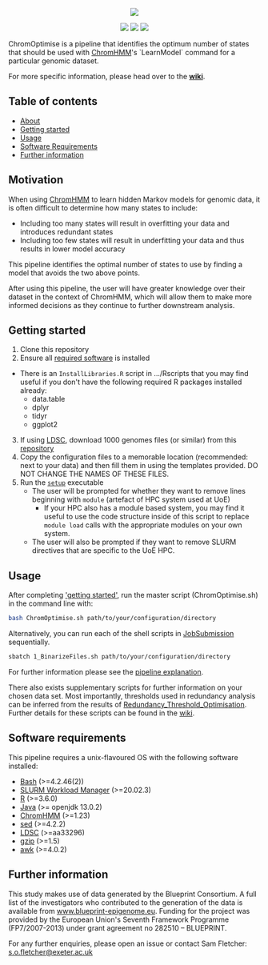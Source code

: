 <p align="center">
  <img src="https://github.com/sof202/ChromOptimise/assets/147140110/86c917e0-87ce-4e1f-b52e-f8018dcbb436" />
</p>

</p>
<p align="center">
    <a href="https://www.codefactor.io/repository/github/sof202/chromoptimise" alt="CodeFactor">
        <img src="https://img.shields.io/codefactor/grade/github/sof202/ChromOptimise?style=for-the-badge&color=dark-green" /></a>
    <a href="https://github.com/sof202/ChromOptimise/commits/main/" alt="Commit activity">
        <img src="https://img.shields.io/github/commit-activity/m/sof202/ChromOptimise?style=for-the-badge&color=dark-green" /></a>
    <a href="https://github.com/sof202/ChromOptimise/blob/main/LICENSE" alt="License">
        <img src="https://img.shields.io/github/license/sof202/ChromOptimise?style=for-the-badge&color=dark-green" /></a>
</p>

ChromOptimise is a pipeline that identifies the optimum number of states that 
should be used with 
[ChromHMM](https://compbio.mit.edu/ChromHMM/#:~:text=ChromHMM%20is%20software%20for%20learning,and%20spatial%20patterns%20of%20marks.)'s
`LearnModel` command for a particular genomic dataset.

For more specific information, please head over to the 
[**wiki**](https://sof202.github.io/ChromOptimise/).

## Table of contents
- [About](#About)
- [Getting started](#getting-started)
- [Usage](#usage)
- [Software Requirements](#software-requirements)
- [Further information](#further-information)

## Motivation
When using 
[ChromHMM](https://compbio.mit.edu/ChromHMM/#:~:text=ChromHMM%20is%20software%20for%20learning,and%20spatial%20patterns%20of%20marks.)
to learn hidden Markov models for genomic data, it is often difficult to 
determine how many states to include:

- Including too many states will result in overfitting your data and 
introduces redundant states
- Including too few states will result in underfitting your data and thus 
results in lower model accuracy

This pipeline identifies the optimal number of states to use by finding a 
model that avoids the two above points. 

After using this pipeline, the user will have greater knowledge over their
dataset in the context of ChromHMM, which will allow them to make more informed
decisions as they continue to further downstream analysis.

## Getting started
1) Clone this repository
2) Ensure all [required software](#software-requirements) is installed
  - There is an `InstallLibraries.R` script in .../Rscripts that you may find
  useful if you don't have the following required R packages installed already:
    - data.table
    - dplyr
    - tidyr
    - ggplot2
3) If using [LDSC](https://github.com/bulik/ldsc), download 1000 genomes files 
(or similar) from this [repository](https://zenodo.org/records/10515792)
4) Copy the configuration files to a memorable location (recommended: next to 
your data) and then fill them in using the templates provided. DO NOT CHANGE
THE NAMES OF THESE FILES.
5) Run the [`setup`](https://github.com/sof202/ChromOptimise/tree/main/Setup/setup) 
executable 
    - The user will be prompted for whether they want to remove lines 
    beginning with `module` (artefact of HPC system used at UoE)
        - If your HPC also has a module based system, you may find it useful
        to use the code structure inside of this script to replace `module load`
        calls with the appropriate modules on your own system.
    - The user will also be prompted if they want to remove SLURM directives 
    that are specific to the UoE HPC.

## Usage
After completing ['getting started'](#getting-started), run the master script 
(ChromOptimise.sh) in the command line with:

```bash
bash ChromOptimise.sh path/to/your/configuration/directory
```

Alternatively, you can run each of the shell scripts in 
[JobSubmission](https://github.com/sof202/ChromOptimise/tree/main/JobSubmission)
sequentially. 

```bash
sbatch 1_BinarizeFiles.sh path/to/your/configuration/directory
```

For further information please see the
[pipeline explanation](https://sof202.github.io/ChromOptimise/category/main-pipeline---usage-and-explanation).

There also exists supplementary scripts for further information on your chosen
data set. Most importantly, thresholds used in redundancy analysis can be
inferred from the results of
[Redundancy_Threshold_Optimisation](https://github.com/sof202/ChromOptimise/tree/main/supplementary/Redundancy_Threshold_Optimisation).
Further details for these scripts can be found in the
[wiki](https://sof202.github.io/ChromOptimise/ChromOptimise/Supplementary-pipeline-explanation). 


## Software requirements
This pipeline requires a unix-flavoured OS with the following software installed:
- [Bash](https://www.gnu.org/software/bash/) (>=4.2.46(2))
- [SLURM Workload Manager](https://slurm.schedmd.com/overview.html) (>=20.02.3)
- [R](https://www.r-project.org) (>=3.6.0)
- [Java](https://www.java.com/en/) (>= openjdk 13.0.2)
- [ChromHMM](https://compbio.mit.edu/ChromHMM/#:~:text=ChromHMM%20is%20software%20for%20learning,and%20spatial%20patterns%20of%20marks.) (>=1.23)
- [sed](https://www.gnu.org/software/sed/) (>=4.2.2)
- [LDSC](https://github.com/bulik/ldsc) (>=aa33296)
- [gzip](https://www.gnu.org/software/gzip/) (>=1.5)
- [awk](https://www.gnu.org/software/gawk/) (>=4.0.2)

## Further information
This study makes use of data generated by the Blueprint Consortium. A full list
of the investigators who contributed to the generation of the data is available
from www.blueprint-epigenome.eu. Funding for the project was provided by the
European Union's Seventh Framework Programme (FP7/2007-2013) under grant
agreement no 282510 – BLUEPRINT.

For any further enquiries, please open an issue or contact Sam Fletcher:
\
s.o.fletcher@exeter.ac.uk

  
